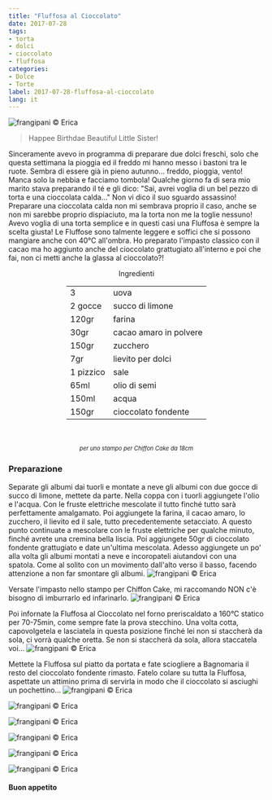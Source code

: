 ```yaml
---
title: "Fluffosa al Cioccolato"
date: 2017-07-28
tags:
- torta
- dolci
- cioccolato
- fluffosa 
categories:
- Dolce
- Torte 
label: 2017-07-28-fluffosa-al-cioccolato
lang: it 
---
```

![](header.jpg "frangipani © Erica")

> Happee Birthdae Beautiful Little Sister!

Sinceramente avevo in programma di preparare due dolci freschi, solo che questa settimana la pioggia ed il freddo mi hanno messo i bastoni tra le ruote. Sembra di essere già in pieno autunno... freddo, pioggia, vento! Manca solo la nebbia e facciamo tombola! Qualche giorno fa di sera mio marito stava preparando il té e gli dico: "Sai, avrei voglia di un bel pezzo di torta e una cioccolata calda..." Non vi dico il suo sguardo assassino! Preparare una cioccolata calda non mi sembrava proprio il caso, anche se non mi sarebbe proprio dispiaciuto, ma la torta non me la toglie nessuno! Avevo voglia di una torta semplice e in questi casi una Fluffosa è sempre la scelta giusta! Le Fluffose sono talmente leggere e soffici che si possono mangiare anche con 40°C all'ombra. Ho preparato l'impasto classico con il cacao ma ho aggiunto anche del cioccolato grattugiato all'interno e poi che fai, non ci metti anche la glassa al cioccolato?!

<div id="wrapper" style="text-align: center">
  <div id="yourdiv" style="display: inline-block;">
    <div class="ingredients">
      <div class="ingredients-title">Ingredienti</div>
      <table>
        <tbody>
          <tr>
            <td>3</td>
            <td>uova</td>
          </tr>
          <tr>
            <td>2 gocce</td>
            <td>succo di limone</td>
          </tr>
          <tr>
            <td>120gr</td>
            <td>farina</td>
          </tr>
          <tr>
            <td>30gr</td>
            <td>cacao amaro in polvere</td>
          </tr>
          <tr>
            <td>150gr</td>
            <td>zucchero</td>
          </tr>
          <tr>
            <td>7gr</td>
            <td>lievito per dolci</td>
          </tr>
          <tr>
            <td>1 pizzico</td>
            <td>sale</td>
          </tr>
          <tr>
            <td>65ml</td>
            <td>olio di semi</td>
          </tr>
          <tr>
            <td>150ml</td>
            <td>acqua</td>
          </tr>
          <tr>
            <td>150gr</td>
            <td>cioccolato fondente</td>
          </tr>
        </tbody>
      </table>
      <br></br>
      <i class="pull-right" style="font-size: 80%;">per uno stampo per Chiffon Cake da 18cm</i>
    </div>
  </div>
</div>


<h3>
  <font color="grey">
    <i class="fa fa-cogs"></i>
  </font> Preparazione
</h3>

Separate gli albumi dai tuorli e montate a neve gli albumi con due gocce di succo di limone, mettete da parte. Nella coppa con i tuorli aggiungete l'olio e l'acqua. Con le fruste elettriche mescolate il tutto finché tutto sarà perfettamente amalgamato. Poi aggiungete la farina, il cacao amaro, lo zucchero, il lievito ed il sale, tutto precedentemente setacciato. A questo punto continuate a mescolare con le fruste elettriche per qualche minuto, finché avrete una cremina bella liscia. Poi aggiungete 50gr di cioccolato fondente grattugiato e date un'ultima mescolata. Adesso aggiungete un po' alla volta gli albumi montati a neve e incoropateli aiutandovi con una spatola. Come al solito con un movimento dall'alto verso il basso, facendo attenzione a non far smontare gli albumi.
![](impasto.jpg "frangipani © Erica")

Versate l'impasto nello stampo per Chiffon Cake, mi raccomando NON c'è bisogno di imburrarlo ed infarinarlo.
![](teglia.jpg "frangipani © Erica")

Poi infornate la Fluffosa al Cioccolato nel forno preriscaldato a 160°C statico per 70-75min, come sempre fate la prova stecchino. Una volta cotta, capovolgetela e lasciatela in questa posizione finché lei non si staccherà da sola, ci vorrà qualche oretta. Se non si staccherà da sola, allora staccatela voi...
![](capovolta.jpg "frangipani © Erica")

Mettete la Fluffosa sul piatto da portata e fate sciogliere a Bagnomaria il resto del cioccolato fondente rimasto. Fatelo colare su tutta la Fluffosa, aspettate un attimino prima di servirla in modo che il cioccolato si asciughi un pochettino...
![](risultato1.jpg "frangipani © Erica")

![](risultato2.jpg "frangipani © Erica")

![](risultato3.jpg "frangipani © Erica")

![](risultato4.jpg "frangipani © Erica")

![](risultato5.jpg "frangipani © Erica")

![](risultato6.jpg "frangipani © Erica")

<h4>Buon appetito
  <font color="red">
    <i class="fa fa-smile-o"></i>
  </font>
</h4>